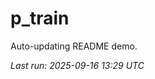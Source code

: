 # p_train

Auto-updating README demo.

<!--START_SECTION:status-->
_Last run: 2025-09-16 13:29 UTC_
<!--END_SECTION:status-->














































































































































































































































































































































































































































































































































































































































